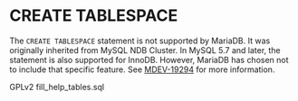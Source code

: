 
# CREATE TABLESPACE

The `CREATE TABLESPACE` statement is not supported by MariaDB. It was originally inherited from MySQL NDB Cluster. In MySQL 5.7 and later, the statement is also supported for InnoDB. However, MariaDB has chosen not to include that specific feature. See [MDEV-19294](https://jira.mariadb.org/browse/MDEV-19294) for more information.



GPLv2 fill_help_tables.sql

